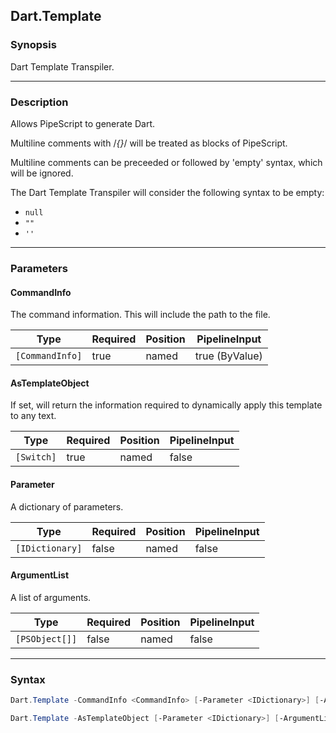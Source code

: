 Dart.Template
-------------




### Synopsis
Dart Template Transpiler.



---


### Description

Allows PipeScript to generate Dart.

Multiline comments with /*{}*/ will be treated as blocks of PipeScript.

Multiline comments can be preceeded or followed by 'empty' syntax, which will be ignored.

The Dart Template Transpiler will consider the following syntax to be empty:

* ```null```
* ```""```
* ```''```



---


### Parameters
#### **CommandInfo**

The command information.  This will include the path to the file.






|Type           |Required|Position|PipelineInput |
|---------------|--------|--------|--------------|
|`[CommandInfo]`|true    |named   |true (ByValue)|



#### **AsTemplateObject**

If set, will return the information required to dynamically apply this template to any text.






|Type      |Required|Position|PipelineInput|
|----------|--------|--------|-------------|
|`[Switch]`|true    |named   |false        |



#### **Parameter**

A dictionary of parameters.






|Type           |Required|Position|PipelineInput|
|---------------|--------|--------|-------------|
|`[IDictionary]`|false   |named   |false        |



#### **ArgumentList**

A list of arguments.






|Type          |Required|Position|PipelineInput|
|--------------|--------|--------|-------------|
|`[PSObject[]]`|false   |named   |false        |





---


### Syntax
```PowerShell
Dart.Template -CommandInfo <CommandInfo> [-Parameter <IDictionary>] [-ArgumentList <PSObject[]>] [<CommonParameters>]
```
```PowerShell
Dart.Template -AsTemplateObject [-Parameter <IDictionary>] [-ArgumentList <PSObject[]>] [<CommonParameters>]
```
